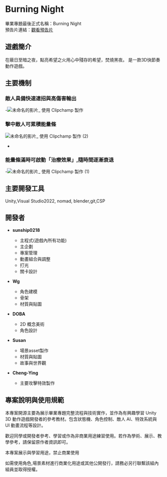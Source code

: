 # Burning Night 

畢業專題最後正式名稱：Burning Night  
預告片連結：[觀看預告片](https://youtu.be/RZSAlYSrwRk?si=sYPP82SLPman-fMR)

##  遊戲簡介
在蔽日至暗之夜，點亮希望之火用心中殘存的希望，焚燒黑夜。
是一款3D快節奏動作遊戲。
## 主要機制
###  **敵人具備快速連招與高傷害輸出**

-![未命名的影片_ 使用 Clipchamp 製作](https://github.com/user-attachments/assets/9204599f-bb94-46a9-bb39-b4bd088f3a62)

 ###  **擊中敵人可累積能量條**
 ![未命名的影片_ 使用 Clipchamp 製作 (2)](https://github.com/user-attachments/assets/9de4484e-20aa-4511-8b22-e2c9f66cd9f2)

-
 ###  **能量條滿時可啟動「治療效果」,隨時間逐漸衰退**
 -![未命名的影片_ 使用 Clipchamp 製作 (1)](https://github.com/user-attachments/assets/6f15586b-9c2c-482b-8495-7ea27c86edc5)


 



## 主要開發工具
Unity,Visual Studio2022, nomad, blender,git,CSP
##  開發者
- **sunship0218**
  - 主程式(遊戲內所有功能)
  - 主企劃
  - 專案管理
  - 動畫組合與調整
  - 打光
  - 關卡設計

- **Wg**
  - 角色建模
  - 骨架
  - 材質與貼圖

- **DOBA**
  - 2D 概念美術
  - 角色設計

- **Susan**
  - 場景asset製作
  - 材質與貼圖
  - 故事與世界觀

- **Cheng-Ying**
  - 主要攻擊特效製作
## 專案說明與使用規範

本專案開源主要為展示畢業專題完整流程與技術實作，並作為有興趣學習 Unity 3D 動作遊戲開發者的參考教材。包含狀態機、角色控制、敵人 AI、特效系統與 UI 動畫流程等設計。

歡迎同學或開發者參考、學習或作為非商業用途練習使用。若作為學術、展示、教學參考，請保留原作者資訊即可。

本專案展示與學習用途，禁止商業使用

如需使用角色,場景素材進行商業化用途或其他公開發行，請務必另行聯繫該組內組員並取得授權。

